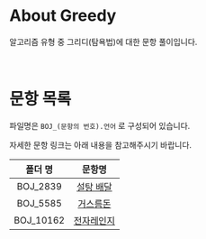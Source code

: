 # About Greedy
알고리즘 유형 중 그리디(탐욕법)에 대한 문항 풀이입니다.

<br>

# 문항 목록
파일명은 `BOJ_(문항의 번호).언어` 로 구성되어 있습니다.

자세한 문항 링크는 아래 내용을 참고해주시기 바랍니다.

|폴더 명|문항명|
|:--:|:--:|
|BOJ_2839|[설탕 배달](https://www.acmicpc.net/problem/2839)|
|BOJ_5585|[거스름돈](https://www.acmicpc.net/problem/5585)|
|BOJ_10162|[전자레인지](https://www.acmicpc.net/problem/10162)|
